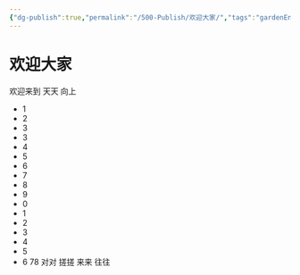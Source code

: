 ```yaml
---
{"dg-publish":true,"permalink":"/500-Publish/欢迎大家/","tags":"gardenEntry"}
---
```


# 欢迎大家
欢迎来到
天天
向上


- 1
- 2
- 3
- 3
- 4
- 5
- 6
- 7
- 8
- 9
- 0
- 1
- 2
- 3
- 4
- 5
- 6
78
对对
搓搓
来来
往往